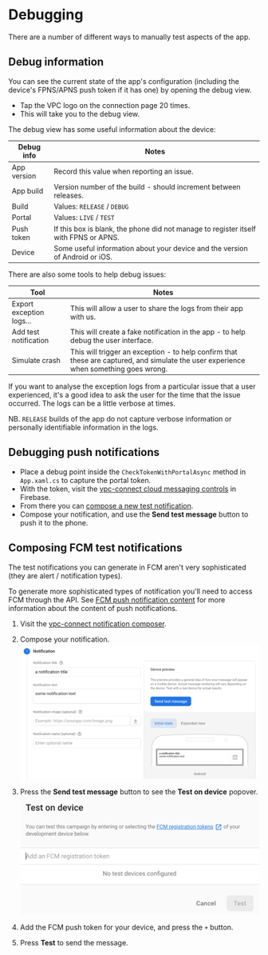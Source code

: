 # Debugging

There are a number of different ways to manually test aspects of the app.

## Debug information

You can see the current state of the app's configuration (including the device's FPNS/APNS push token if it has one) by opening the debug view.

* Tap the VPC logo on the connection page 20 times.
* This will take you to the debug view.

The debug view has some useful information about the device:

| Debug info | Notes |
|-|-|
| App version | Record this value when reporting an issue. |
| App build | Version number of the build - should increment between releases. |
| Build | Values: `RELEASE` / `DEBUG` |
| Portal | Values: `LIVE` / `TEST` |
| Push token | If this box is blank, the phone did not manage to register itself with FPNS or APNS. |
| Device | Some useful information about your device and the version of Android or iOS. |

There are also some tools to help debug issues:

| Tool | Notes |
|-|-|
| Export exception logs... | This will allow a user to share the logs from their app with us. |
| Add test notification | This will create a fake notification in the app - to help debug the user interface. |
| Simulate crash | This will trigger an exception - to help confirm that these are captured, and simulate the user experience when something goes wrong. |

If you want to analyse the exception logs from a particular issue that a user experienced, it's a good idea to ask the user for the time that the issue occurred. The logs can be a little verbose at times.

NB. `RELEASE` builds of the app do not capture verbose information or personally identifiable information in the logs.

## Debugging push notifications

* Place a debug point inside the `CheckTokenWithPortalAsync` method in `App.xaml.cs` to capture the portal token.
* With the token, visit the [vpc-connect cloud messaging controls](https://console.firebase.google.com/project/vpc-connect/notification) in Firebase.
* From there you can [compose a new test notification](https://console.firebase.google.com/project/vpc-connect/notification/compose).
* Compose your notification, and use the **Send test message** button to push it to the phone.

## Composing FCM test notifications

The test notifications you can generate in FCM aren't very sophisticated (they are alert / notification types).

To generate more sophisticated types of notification you'll need to access FCM through the API. See [FCM push notification content](push-content.md) for more information about the content of push notifications.

1. Visit the [vpc-connect notification composer](https://console.firebase.google.com/project/vpc-connect/notification/compose).

2. Compose your notification.
  ![Composing a push notification in Firebase Cloud Messaging](images/fcm-compose-notification.png)

3. Press the **Send test message** button to see the **Test on device** popover.
  ![Sending a test notification to a device](images/fcm-send-to-device.png)

4. Add the FCM push token for your device, and press the `+` button.

5. Press **Test** to send the message.
